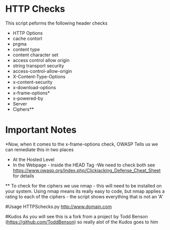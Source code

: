 # HTTP Checks

This script peforms the following header checks
- HTTP Options
- cache contorl
- prgma
- content type
- content character set
- access control allow origin
- string transport security
- access-control-allow-origin
- X-Content-Type-Options
- x-content-security
- x-download-options
- x-frame-options*
- x-powered-by
- Server
- Ciphers**

# Important Notes
*Now, when it comes to the x-frame-options check, OWASP Tells us we can remediate this in two places
  - At the Hosted Level
  - In the Webpage - inside the HEAD Tag
-We need to check both
see https://www.owasp.org/index.php/Clickjacking_Defense_Cheat_Sheet for details

** To check for the ciphers we use nmap - this will need to be installed on your system.
Using nmap means its really easy to code, but nmap applies a rating to each of the ciphers - the script shows everything that is not an 'A'

#Usage
HTTPSchecks.py http://www.domain.com

#Kudos
As you will see this is a fork from a project by Todd Benson (https://github.com/ToddBenson) so really alot of the Kudos goes to him
